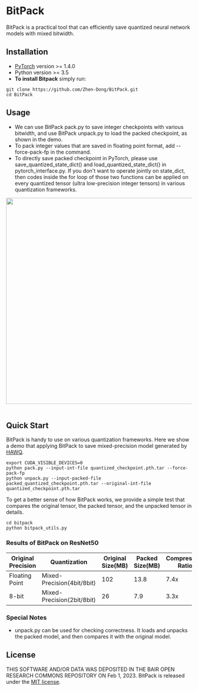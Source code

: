 # BitPack

BitPack is a practical tool that can efficiently save quantized neural network models with mixed bitwidth.

## Installation

* [PyTorch](http://pytorch.org/) version >= 1.4.0
* Python version >= 3.5
* **To install Bitpack** simply run:
```
git clone https://github.com/Zhen-Dong/BitPack.git
cd BitPack
```

## Usage
  
* We can use BitPack pack.py to save integer checkpoints with various bitwidth, and use BitPack unpack.py to load the packed checkpoint, as shown in the demo.
* To pack integer values that are saved in floating point format, add --force-pack-fp in the command.
* To directly save packed checkpoint in PyTorch, please use save_quantized_state_dict() and load_quantized_state_dict() in pytorch_interface.py. If you don't want to operate jointly on state_dict, then codes inside the for loop of those two functions can be applied on every quantized tensor (ultra low-precision integer tensors) in various quantization frameworks.
<p align="center">
  <img src="illustration.png" width="560">
  <br />
  <br />
  </p>


## Quick Start
BitPack is handy to use on various quantization frameworks. Here we show a demo that applying BitPack to save mixed-precision model generated by [HAWQ](https://github.com/Zhen-Dong/HAWQ).
```
export CUDA_VISIBLE_DEVICES=0
python pack.py --input-int-file quantized_checkpoint.pth.tar --force-pack-fp
python unpack.py --input-packed-file packed_quantized_checkpoint.pth.tar --original-int-file quantized_checkpoint.pth.tar
```
To get a better sense of how BitPack works, we provide a simple test that compares the original tensor, the packed tensor, and the unpacked tensor in details.
```
cd bitpack
python bitpack_utils.py
```

### Results of BitPack on ResNet50
Original Precision | Quantization | Original Size(MB) | Packed Size(MB) | Compression Ratio
---|----|---|---|---
Floating Point | Mixed-Precision(4bit/8bit) | 102 | 13.8 | 7.4x
8-bit | Mixed-Precision(2bit/8bit)          | 26  | 7.9  | 3.3x

### Special Notes
* unpack.py can be used for checking correctness. It loads and unpacks the packed model, and then compares it with the original model.

## License
THIS SOFTWARE AND/OR DATA WAS DEPOSITED IN THE BAIR OPEN RESEARCH COMMONS REPOSITORY ON Feb 1, 2023.
BitPack is released under the [MIT license](LICENSE).
